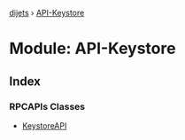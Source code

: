 [dijets](../README.md) › [API-Keystore](api_keystore.md)

# Module: API-Keystore

## Index

### RPCAPIs Classes

* [KeystoreAPI](../classes/api_keystore.keystoreapi.md)
